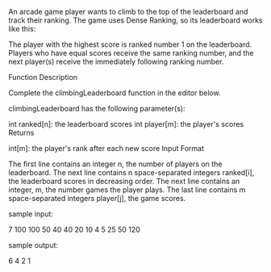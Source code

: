 An arcade game player wants to climb to the top of the leaderboard and track their ranking. The game uses Dense Ranking, so its leaderboard works like this:

The player with the highest score is ranked number 1 on the leaderboard.
Players who have equal scores receive the same ranking number, and the next player(s) receive the immediately following ranking number.

Function Description

Complete the climbingLeaderboard function in the editor below.

climbingLeaderboard has the following parameter(s):

int ranked[n]: the leaderboard scores
int player[m]: the player's scores
Returns

int[m]: the player's rank after each new score
Input Format

The first line contains an integer n, the number of players on the leaderboard.
The next line contains n space-separated integers ranked[i], the leaderboard scores in decreasing order.
The next line contains an integer, m, the number games the player plays.
The last line contains m space-separated integers player[j], the game scores.



sample input:

7
100 100 50 40 40 20 10
4
5 25 50 120

sample output:

6
4
2
1
